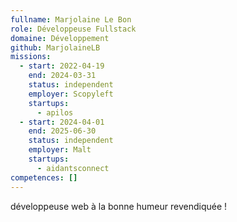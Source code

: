 ```yaml
---
fullname: Marjolaine Le Bon
role: Développeuse Fullstack
domaine: Développement
github: MarjolaineLB
missions:
  - start: 2022-04-19
    end: 2024-03-31
    status: independent
    employer: Scopyleft
    startups:
      - apilos
  - start: 2024-04-01
    end: 2025-06-30
    status: independent
    employer: Malt
    startups:
      - aidantsconnect
competences: []
---
```

développeuse web à la bonne humeur revendiquée !
